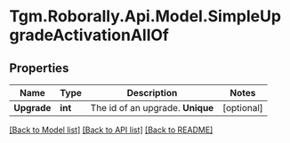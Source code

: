 # Tgm.Roborally.Api.Model.SimpleUpgradeActivationAllOf
## Properties

Name | Type | Description | Notes
------------ | ------------- | ------------- | -------------
**Upgrade** | **int** | The id of an upgrade. **Unique** | [optional] 

[[Back to Model list]](../README.md#documentation-for-models) [[Back to API list]](../README.md#documentation-for-api-endpoints) [[Back to README]](../README.md)

